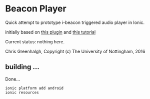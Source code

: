# Beacon Player

Quick attempt to prototype i-beacon triggered audio player in Ionic.

initially based on [this plugin](https://github.com/petermetz/cordova-plugin-ibeacon) and [this tutorial](https://www.thepolyglotdeveloper.com/2015/09/support-ibeacons-in-your-ionic-framework-mobile-app/)

Current status: nothing here.

Chris Greenhalgh, Copyright (c) The University of Nottingham, 2016

## building ...

Done...
```
ionic platform add android
ionic resources
```


